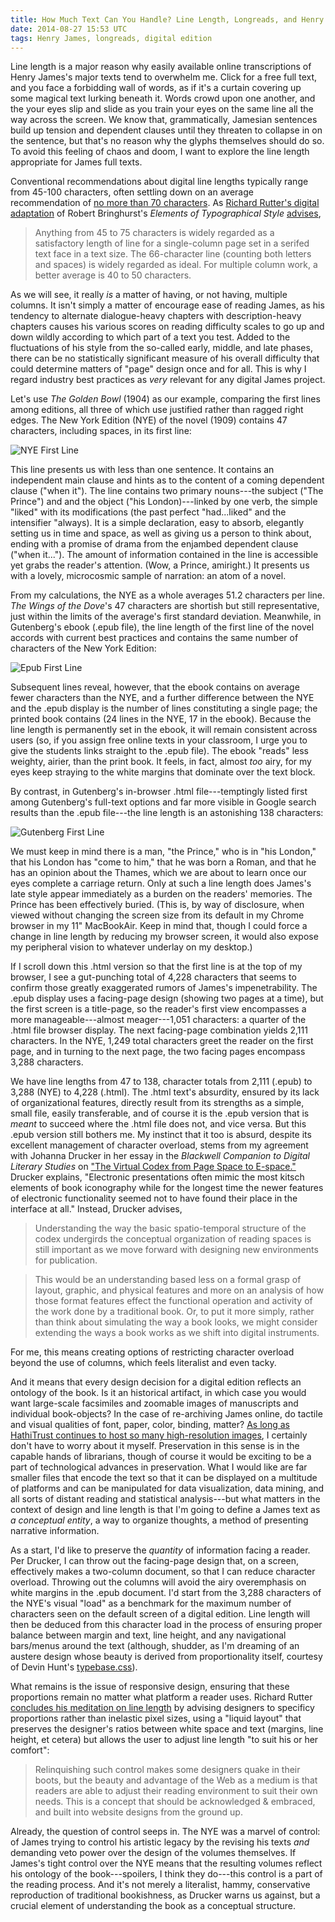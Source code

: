 ```yaml
---
title: How Much Text Can You Handle? Line Length, Longreads, and Henry James
date: 2014-08-27 15:53 UTC
tags: Henry James, longreads, digital edition
---
```


Line length is a major reason why easily available online transcriptions of Henry James's major texts tend to overwhelm me. Click for a free full text, and you face a forbidding wall of words, as if it's a curtain covering up some magical text lurking beneath it. Words crowd upon one another, and the your eyes slip and slide as you train your eyes on the same line all the way across the screen. We know that, grammatically, Jamesian sentences build up tension and dependent clauses until they threaten to collapse in on the sentence, but that's no reason why the glyphs themselves should do so. To avoid this feeling of chaos and doom, I want to explore the line length appropriate for James full texts.

Conventional recommendations about digital line lengths typically range from 45-100 characters, often settling down on an average recommendation of [no more than 70 characters]((http://webdesign.tutsplus.com/articles/typographic-readability-and-legibility--webdesign-12211)). As [Richard Rutter's digital adaptation](http://webtypography.net/) of Robert Bringhurst's _Elements of Typographical Style_ [advises](http://webtypography.net/2.1.2), 

>Anything from 45 to 75 characters is widely regarded as a satisfactory length of line for a single-column page set in a serifed text face in a text size. The 66-character line (counting both letters and spaces) is widely regarded as ideal. For multiple column work, a better average is 40 to 50 characters.

As we will see, it really _is_ a matter of having, or not having, multiple columns. It isn't simply a matter of encourage ease of reading James, as his tendency to alternate dialogue-heavy chapters with description-heavy chapters causes his various scores on reading difficulty scales to go up and down wildly according to which part of a text you test. Added to the fluctuations of his style from the so-called early, middle, and late phases, there can be no statistically significant measure of his overall difficulty that could determine matters of "page" design once and for all. This is why I regard industry best practices as _very_ relevant for any digital James project. 

Let's use _The Golden Bowl_ (1904) as our example, comparing the first lines among editions, all three of which use justified rather than ragged right edges. The New York Edition (NYE) of the novel (1909) contains 47 characters, including spaces, in its first line:

![NYE First Line](/images/blog/NYE_first_wings_of_the_dove_line.jpg)

This line presents us with less than one sentence. It contains an independent main clause and hints as to the content of a coming dependent clause ("when it"). The line contains two primary nouns---the subject ("The Prince") and and the object ("his London)---linked by one verb, the simple "liked" with its modifications (the past perfect "had...liked" and the intensifier "always). It is a simple declaration, easy to absorb, elegantly setting us in time and space, as well as giving us a person to think about, ending with a promise of drama from the enjambed dependent clause ("when it..."). The amount of information contained in the line is accessible yet grabs the reader's attention. (Wow, a Prince, amiright.) It presents us with a lovely, microcosmic sample of narration: an atom of a novel.

From my calculations, the NYE as a whole averages 51.2 characters per line. _The Wings of the Dove_'s 47 characters are shortish but still representative, just within the limits of the average's first standard deviation. Meanwhile, in Gutenberg's ebook (.epub file), the line length of the first line of the novel accords with current best practices and contains the same number of characters of the New York Edition:

![Epub First Line](/images/blog/epub_first_line_of_wings_of_the_dove.jpg)

Subsequent lines reveal, however, that the ebook contains on average fewer characters than the NYE, and a further difference between the NYE and the .epub display is the number of lines constituting a single page; the printed book contains (24 lines in the NYE, 17 in the ebook). Because the line length is permanently set in the ebook, it will remain consistent across users (so, if you assign free online texts in your classroom, I urge you to give the students links straight to the .epub file). The ebook "reads" less weighty, airier, than the print book. It feels, in fact, almost _too_ airy, for my eyes keep straying to the white margins that dominate over the text block. 

By contrast, in Gutenberg's in-browser .html file---temptingly listed first among Gutenberg's full-text options and far more visible in Google search results than the .epub file---the line length is an astonishing 138 characters:

![Gutenberg First Line](/images/blog/gutenberg_first_line_of_wings_of_the_dove.jpg)

We must keep in mind there is a man, "the Prince," who is in "his London," that his London has "come to him," that he was born a Roman, and that he has an opinion about the Thames, which we are about to learn once our eyes complete a carriage return. Only at such a line length does James's late style appear immediately as a burden on the readers' memories. The Prince has been effectively buried. (This is, by way of disclosure, when viewed without changing the screen size from its default in my Chrome browser in my 11" MacBookAir. Keep in mind that, though I could force a change in line length by reducing my browser screen, it would also expose my peripheral vision to whatever underlay on my desktop.) 

If I scroll down this .html version so that the first line is at the top of my browser, I see a gut-punching total of 4,228 characters that seems to confirm those greatly exaggerated rumors of James's impenetrability. The .epub display uses a facing-page design (showing two pages at a time), but the first screen is a title-page, so the reader's first view encompasses a more manageable---almost meager---1,051 characters: a quarter of the .html file browser display. The next facing-page combination yields 2,111 characters. In the NYE, 1,249 total characters greet the reader on the first page, and in turning to the next page, the two facing pages encompass 3,288 characters.

We have line lengths from 47 to 138, character totals from 2,111 (.epub) to 3,288 (NYE) to 4,228 (.html). The .html text's absurdity, ensured by its lack of organizational features, directly result from its strengths as a simple, small file, easily transferable, and of course it is the .epub version that is _meant_ to succeed where the .html file does not, and vice versa. But this .epub version still bothers me. My instinct that it too is absurd, despite its excellent management of character overload, stems from my agreement with Johanna Drucker in her essay in the _Blackwell Companion to Digital Literary Studies_ on ["The Virtual Codex from Page Space to E-space."](http://www.digitalhumanities.org/companion/view?docId=blackwell/9781405148641/9781405148641.xml&chunk.id=ss1-5-5&toc.depth=1&toc.id=ss1-5-5&brand=9781405148641_brand) Drucker explains, "Electronic presentations often mimic the most kitsch elements of book iconography while for the longest time the newer features of electronic functionality seemed not to have found their place in the interface at all." Instead, Drucker advises,

>Understanding the way the basic spatio-temporal structure of the codex undergirds the conceptual organization of reading spaces is still important as we move forward with designing new environments for publication.

>This would be an understanding based less on a formal grasp of layout, graphic, and physical features and more on an analysis of how those format features effect the functional operation and activity of the work done by a traditional book. Or, to put it more simply, rather than think about simulating the way a book looks, we might consider extending the ways a book works as we shift into digital instruments.

For me, this means creating options of restricting character overload beyond the use of columns, which feels literalist and even tacky.

And it means that every design decision for a digital edition reflects an ontology of the book. Is it an historical artifact, in which case you would want large-scale facsimiles and zoomable images of manuscripts and individual book-objects? In the case of re-archiving James online, do tactile and visual qualities of font, paper, color, binding, matter? [As long as HathiTrust continues to host so many high-resolution images](http://catalog.hathitrust.org/Search/Home?lookfor=%22James,%20Henry,%201843-1916.%22&type=author&inst=), I certainly don't have to worry about it myself. Preservation in this sense is in the capable hands of librarians, though of course it would be exciting to be a part of technological advances in preservation. What I would like are far smaller files that encode the text so that it can be displayed on a multitude of platforms and can be manipulated for data visualization, data mining, and all sorts of distant reading and statistical analysis---but what matters in the context of design and line length is that I'm going to define a James text as _a conceptual entity_, a way to organize thoughts, a method of presenting narrative information.

As a start, I'd like to preserve the _quantity_ of information facing a reader. Per Drucker, I can throw out the facing-page design that, on a screen, effectively makes a two-column document, so that I can reduce character overload. Throwing out the columns will avoid the airy overemphasis on white margins in the .epub document. I'd start from the 3,288 characters of the NYE's visual "load" as a benchmark for the maximum number of characters seen on the default screen of a digital edition. Line length will then be deduced from this character load in the process of ensuring proper balance between margin and text, line height, and any navigational bars/menus around the text (although, shudder, as I'm dreaming of an austere design whose beauty is derived from proportionality itself, courtesy of Devin Hunt's [typebase.css](http://devinhunt.github.io/typebase.css/)).

What remains is the issue of responsive design, ensuring that these proportions remain no matter what platform a reader uses. Richard Rutter [concludes his meditation on line length](http://webtypography.net/2.1.2) by advising designers to specificy proportions rather than inelastic pixel sizes, using a "liquid layout" that preserves the designer's ratios between white space and text (margins, line height, et cetera) but allows the user to adjust line length "to suit his or her comfort":

>Relinquishing such control makes some designers quake in their boots, but the beauty and advantage of the Web as a medium is that readers are able to adjust their reading environment to suit their own needs. This is a concept that should be acknowledged & embraced, and built into website designs from the ground up.

Already, the question of control seeps in. The NYE was a marvel of control: of James trying to control his artistic legacy by the revising his texts _and_ demanding veto power over the design of the volumes themselves. If James's tight control over the NYE means that the resulting volumes reflect his ontology of the book---spoilers, I think they do---this control is a part of the reading process. And it's not merely a literalist, hammy, conservative reproduction of traditional bookishness, as Drucker warns us against, but a crucial element of understanding the book as a conceptual structure.